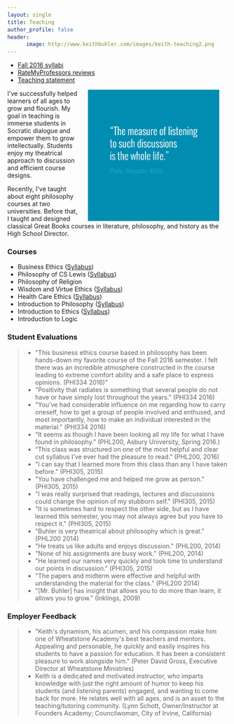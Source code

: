 ```yaml
---
layout: single
title: Teaching
author_profile: false
header:
      image: http://www.keithbuhler.com/images/keith-teaching2.png
---
```



* [Fall 2016 syllabi](/syllabi)
* [RateMyProfessors reviews](http://www.ratemyprofessors.com/ShowRatings.jsp?tid=1822771)
* [Teaching statement](/teaching-statement) 

<img src="/images/measurelearning.png" alt="propermeasure" align="right" hspace="20" height="300" width="300">

I've successfully helped learners of all ages to grow and flourish. My goal in teaching is immerse students in Socratic dialogue and empower them to grow intellectually. Students enjoy my theatrical approach to discussion and efficient course designs. 

Recently, I've taught about eight philosophy courses at two universities. Before that, I taught and designed classical Great Books courses in literature, philosophy, and history as the High School Director.

### Courses

- Business Ethics ([Syllabus](/syllabus334))  
- Philosophy of CS Lewis ([Syllabus](/syllabus251))  
- Philosophy of Religion    
- Wisdom and Virtue Ethics  ([Syllabus](/syllabus-S2016-293-wisdom))   
- Health Care Ethics ([Syllabus](/syllabus-S2016-305-health-care))             
- Introduction to Philosophy ([Syllabus](/syllabus200))   
- Introduction to Ethics ([Syllabus](https://docs.google.com/document/d/1u2FI836N6FcWWs2I5BrbLF1tQav9wjcDJiOU0bRkfRw/edit))     
- Introduction to Logic   


### Student Evaluations

> * "This business ethics course based in philosophy has been hands-down my favorite course of the Fall 2016 semester. I felt there was an incredible atmosphere constructed in the course leading to extreme comfort ability and a safe place to express opinions. (PHI334 2016)"
> * "Positivity that radiates is something that several people do not have or have simply lost throughout the years." (PHI334 2016)
> * "You've had considerable influence on me regarding how to carry oneself, how to get a group of people involved and enthused, and most importantly, how to make an individual interested in the material." (PHI334 2016)
> * “It seems as though I have been looking all my life for what I have found in philosophy.” (PHL200, Asbury University, Spring 2016.)
> * “This class was structured on one of the most helpful and clear cut syllabus I’ve ever had the pleasure to read.” (PHL200, 2016)
> * "I can say that I learned more from this class than any I have taken before." (PHI305, 2015)
> * "You have challenged me and helped me grow as person." (PHI305, 2015)
> * "I was really surprised that readings, lectures and discussions could change the opinion of my stubborn self." (PHI305, 2015)
> * "It is sometimes hard to respect the other side, but as I have learned this semester, you may not always agree but you have to respect it." (PHI305, 2015) 
> * "Buhler is very theatrical about philosophy which is great." (PHL200 2014)
> * "He treats us like adults and enjoys discussion." (PHL200, 2014)
> * "None of his assignments are busy work." (PHL200, 2014)
> * "He learned our names very quickly and took time to understand our points in discussion." (PHI305, 2015)
> * "The papers and midterm were effective and helpful with understanding the material for the class." (PHL200 2014)
> * "[Mr. Buhler] has insight that allows you to do more than learn, it allows you to grow." (Inklings, 2009)

### Employer Feedback

> * "Keith's dynamism, his acumen, and his compassion make him one of Wheatstone Academy's best teachers and mentors. Appealing and personable, he quickly and easily inspires his students to have a passion for education. It has been a consistent pleasure to work alongside him."  (Peter David Gross, Executive Director at Wheatstone Ministries)
> * Keith is a dedicated and motivated instructor, who imparts knowledge with just the right amount of humor to keep his students (and listening parents) engaged, and wanting to come back for more. He relates well with all ages, and is an asset to the teaching/tutoring community.   (Lynn Schott, Owner/Instructor at Founders Academy; Councilwoman, City of Irvine, California)
